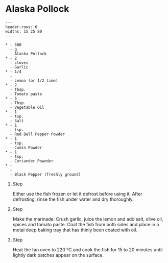 # Alaska Pollock

```{list-table}
---
header-rows: 0
widths: 15 25 80
---

* - 500
  - g
  - Alaska Pollock
* - 2
  - cloves
  - Garlic
* - 1/4
  -
  - Lemon (or 1/2 lime)
* - 2
  - Tbsp.
  - Tomato paste
* - 5
  - Tbsp.
  - Vegetable Oil
* - 1
  - tsp.
  - Salt
* - 1
  - tsp.
  - Red Bell Pepper Powder
* - 1
  - tsp.
  - Cumin Powder
* - 1
  - tsp.
  - Coriander Poweder
* -
  -
  - Black Pepper (freshly ground)
```

1. Step

    Either use the fish frozen or let it defrost before using it. After defrosting, rinse the fish under water and dry thoroughly.

1. Step

    Make the marinade: Crush garlic, juice the lemon and add salt, olive oil, spices and tomato paste. Coat the fish from both sides
    and place in a metal deep baking tray that has thinly been coated with oil.

1. Step

    Heat the fan oven to 220 °C and cook the fish for 15 to 20 minutes until lightly dark patches appear on the surface.

